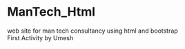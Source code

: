 # ManTech_Html
web site for man tech consultancy using html and bootstrap </br> First Activity by Umesh

